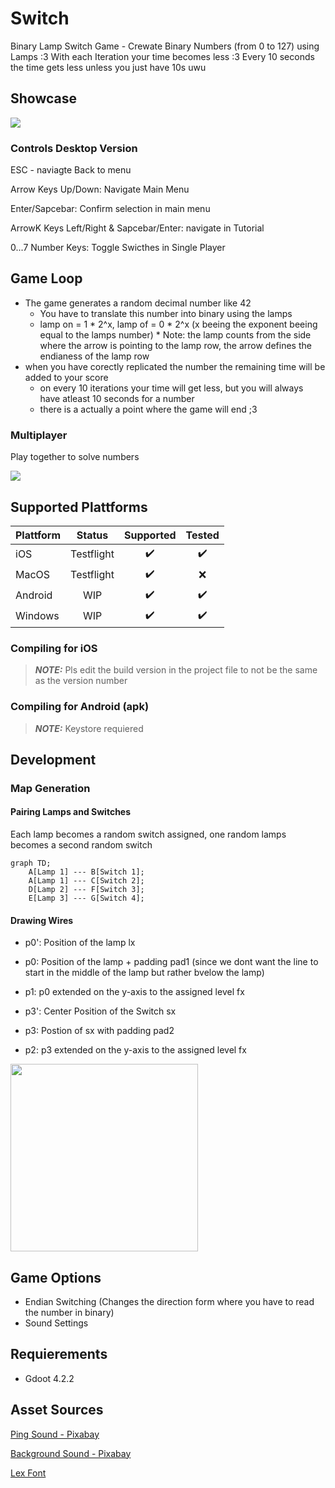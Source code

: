 # Switch
Binary Lamp Switch Game - Crewate Binary Numbers (from 0 to 127) using Lamps :3
With each Iteration your time becomes less :3 Every 10 seconds the time gets less unless you just have 10s uwu


## Showcase
<img src="https://kiarar.moe/images/Switch/game.png">

### Controls Desktop Version
ESC - naviagte Back to menu

Arrow Keys Up/Down: Navigate Main Menu

Enter/Sapcebar: Confirm selection in main menu

ArrowK Keys Left/Right & Sapcebar/Enter: navigate in Tutorial

0...7 Number Keys: Toggle Swicthes in Single Player


## Game Loop
* The game generates a random decimal number like 42
  * You have to translate this number into binary using the lamps
  * lamp on = 1 * 2^x, lamp of = 0 * 2^x (x beeing the exponent beeing equal to the lamps number)
		* Note: the lamp counts from the side where the arrow is pointing to the lamp row, the arrow defines the endianess of the lamp row
* when you have corectly replicated the number the remaining time will be added to your score
  * on every 10 iterations your time will get less, but you will always have atleast 10 seconds for a number  
  * there is a actually a point where the game will end ;3
 
### Multiplayer
Play together to solve numbers

<img src="https://kiarar.moe/images/Switch/game2.png">
	
## Supported Plattforms
| Plattform         | Status | Supported | Tested |
|--------------|:-----:| :----: | :----: |
| iOS | Testflight | :heavy_check_mark: | :heavy_check_mark:
| MacOS      |  Testflight | :heavy_check_mark:| :x:
| Android |  WIP  | :heavy_check_mark: | :heavy_check_mark:
| Windows      |  WIP | :heavy_check_mark:| :heavy_check_mark:

### Compiling for iOS
> **_NOTE:_**  Pls edit the build version in the project file to not be the same as the version number


### Compiling for Android (apk)
> **_NOTE:_** Keystore requiered
> 
## Development
### Map Generation
#### Pairing Lamps and Switches
Each lamp becomes a random switch assigned, one random lamps becomes a second random switch

```mermaid
graph TD;
    A[Lamp 1] --- B[Switch 1];
    A[Lamp 1] --- C[Switch 2];
    D[Lamp 2] --- F[Switch 3];
    E[Lamp 3] --- G[Switch 4];
```

#### Drawing Wires
* p0': Position of the lamp lx
* p0: Position of the lamp + padding pad1 (since we dont want the line to start in the middle of the lamp but rather bvelow the lamp)
* p1: p0 extended on the y-axis to the assigned level fx

* p3': Center Position of the Switch sx
* p3: Postion of sx with padding pad2
* p2: p3 extended on the y-axis to the assigned level fx

<img src="https://kiarar.moe/images/Switch/map1.png" height= 300>

## Game Options
* Endian Switching (Changes the direction form where you have to read the number in binary)
* Sound Settings

## Requierements
* Gdoot 4.2.2

## Asset Sources
[Ping Sound - Pixabay](https://pixabay.com/sound-effects/ping-82822/)

[Background Sound - Pixabay](https://pixabay.com/sound-effects/daylight-14872/)

[Lex Font](http://www.pentacom.jp/pentacom/bitfontmaker2/gallery/?id=646)
